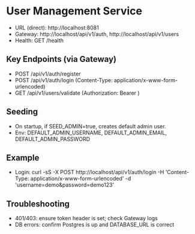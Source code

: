# User Management Service

- URL (direct): http://localhost:8081
- Gateway: http://localhost/api/v1/auth, http://localhost/api/v1/users
- Health: GET /health

## Key Endpoints (via Gateway)
- POST /api/v1/auth/register
- POST /api/v1/auth/login (Content-Type: application/x-www-form-urlencoded)
- GET /api/v1/users/validate (Authorization: Bearer <token>)

## Seeding
- On startup, if SEED_ADMIN=true, creates default admin user.
- Env: DEFAULT_ADMIN_USERNAME, DEFAULT_ADMIN_EMAIL, DEFAULT_ADMIN_PASSWORD

## Example
- Login: curl -sS -X POST http://localhost/api/v1/auth/login -H 'Content-Type: application/x-www-form-urlencoded' -d 'username=demo&password=demo123'

## Troubleshooting
- 401/403: ensure token header is set; check Gateway logs
- DB errors: confirm Postgres is up and DATABASE_URL is correct

